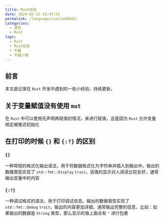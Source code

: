 ```yaml
---
title: Rust经验
date: 2024-03-15 15:47:51
permalink: /language/rust/ed45d2/
categories:
  - 语言
  - Rust
tags:
  - Rust
  - Rust经验
  - 不器
  - 不器小窝
---
```

## 前言

本文是记录在 `Rust` 开发中遇到的一些小经验，持续更新。

<!-- more -->

<InArticleAdsense
    data-ad-client="ca-pub-1725717718088510"
    data-ad-slot="7426219401">
</InArticleAdsense>

## 关于变量赋值没有使用 `mut`

在 `Rust` 中可以使用先声明再赋值的情况，来进行赋值，这是因为 `Rust` 允许变量绑定被推迟初始化

## 在打印的时候 `{}` 和 `{:?}` 的区别

### `{}`

一种常规的格式化输出语法，用于将数据格式化为字符串并插入到输出中。输出的数据类型实现了 `std::fmt::Display` `trait`。该值的显示对人阅读比较友好，通常输出变量中的内容

### `{:?}`

一种调试格式的语法，用于打印调试信息。输出的数据类型实现了 `std::fmt::Debug` `trait`。输出的内容更加详细，通常输出完整的信息，比如：如果输出的数据是 `String` 类型，那么显示的值上面会有 `"` 进行包裹



